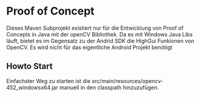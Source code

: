 # Proof of Concept

Dieses Maven Subprojekt existiert nur für die Entwicklung von Proof of Concepts in Java mit der openCV Bibliothek.
Da es mit Windows Java Libs läuft, bietet es im Gegensatz zu der Andrid SDK die HighGui Funkionen von OpenCV.
Es wird nicht für das eigentliche Android Projekt benötigt

## Howto Start
Einfachster Weg zu starten ist die src/main/resources/opencv-452_windowsx64.jar manuell in den classpath hinzuzufügen.
